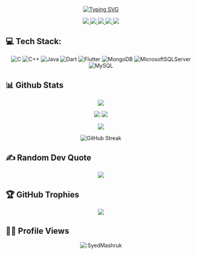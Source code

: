 <div align="center">

[![Typing SVG](https://readme-typing-svg.demolab.com?font=Handjet&size=40&duration=3000&&pause=25&background=00000000&color=36BCF7FF&center=true&multiline=true&random=false&width=800&height=190&lines=Hi;I'm+Syed+Mohtasib+Mashruk;Final+year+CSE+student+at+AUST;Software+Artisan)](https://git.io/typing-svg)


<a href="mailto:mohtasibb2002@gmail.com">
    <img src="https://img.shields.io/badge/Gmail-D14836?style=for-the-badge&logo=gmail&logoColor=white">
</a>

<a href="https://www.linkedin.com/in/syed-mohtasib-mashruk-0b8917218/">
    <img src="https://img.shields.io/badge/LinkedIn-0077B5?style=for-the-badge&logo=linkedin&logoColor=white">
</a>

<a href="https://instagram.com/syed_mashruk">
    <img src="https://img.shields.io/badge/Instagram-%23E4405F.svg?style=for-the-badge&logo=Instagram&logoColor=white">
</a>

<a href="https://facebook.com/mohtasib.mashruk.1">
    <img src="https://img.shields.io/badge/Facebook-%231877F2.svg?style=for-the-badge&logo=Facebook&logoColor=white">
</a>

<a href="https://github.com/SyedMashruk/cv/blob/main/Mashruk_resume.pdf">
    <img src="https://img.shields.io/badge/PDF-CV-red?style=for-the-badge&logo=adobe">
</a>  

</div>

## 💻 Tech Stack:

<div align="center">
    
![C](https://img.shields.io/badge/c-%2300599C.svg?style=for-the-badge&logo=c&logoColor=white) ![C++](https://img.shields.io/badge/c++-%2300599C.svg?style=for-the-badge&logo=c%2B%2B&logoColor=white) ![Java](https://img.shields.io/badge/java-%23ED8B00.svg?style=for-the-badge&logo=openjdk&logoColor=white) ![Dart](https://img.shields.io/badge/dart-%230175C2.svg?style=for-the-badge&logo=dart&logoColor=white) ![Flutter](https://img.shields.io/badge/Flutter-%2302569B.svg?style=for-the-badge&logo=Flutter&logoColor=white) ![MongoDB](https://img.shields.io/badge/MongoDB-%234ea94b.svg?style=for-the-badge&logo=mongodb&logoColor=white) ![MicrosoftSQLServer](https://img.shields.io/badge/Microsoft%20SQL%20Server-CC2927?style=for-the-badge&logo=microsoft%20sql%20server&logoColor=white) ![MySQL](https://img.shields.io/badge/mysql-4479A1.svg?style=for-the-badge&logo=mysql&logoColor=white) 

</div>

## 📊 Github Stats
<div align="center">
    
![](http://github-profile-summary-cards.vercel.app/api/cards/profile-details?username=SyedMashruk&theme=aura_dark)

![](http://github-profile-summary-cards.vercel.app/api/cards/stats?username=SyedMashruk&theme=aura_dark)
![](http://github-profile-summary-cards.vercel.app/api/cards/productive-time?username=SyedMashruk&theme=aura_dark&utcOffset=6)

![](https://github-readme-stats.vercel.app/api/top-langs/?username=SyedMashruk&theme=aura_dark&layout=donut&hide_border=true)

![GitHub Streak](https://streak-stats.demolab.com?user=SyedMashruk&theme=aura_dark&card_width=700&hide_border=true)

</div>

## ✍️ Random Dev Quote
<div align="center">
    
![](https://quotes-github-readme.vercel.app/api?type=horizontal&theme=aura_dark)

</div>

## 🏆 GitHub Trophies
<div align="center">
    
![](https://github-profile-trophy.vercel.app/?username=SyedMashruk&theme=dracula&no-frame=false&no-bg=false&margin-w=4)

</div>

## 🤵‍♂️ Profile Views
<div align="center">
    
![:SyedMashruk](https://count.getloli.com/get/@:SyedMashruk?theme=aura_dark)

</div>

